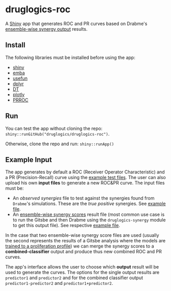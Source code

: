 # druglogics-roc

A [Shiny](https://shiny.rstudio.com/) app that generates ROC and PR curves based on Drabme's [ensemble-wise synergy output](https://druglogics.github.io/druglogics-doc/drabme-install.html#drabme-output) results.

## Install

The following libraries must be installed before using the app:

- [shiny](https://cran.r-project.org/web/packages/shiny/index.html)
- [emba](https://cran.r-project.org/web/packages/emba/index.html)
- [usefun](https://cran.r-project.org/web/packages/usefun/index.html)
- [dplyr](https://cran.r-project.org/web/packages/dplyr/index.html)
- [DT](https://cran.r-project.org/web/packages/DT/index.html)
- [plotly](https://github.com/ropensci/plotly)
- [PRROC](https://cran.r-project.org/web/packages/PRROC/index.html)

## Run

You can test the app without cloning the repo: `shiny::runGitHub("druglogics/druglogics-roc")`.

Otherwise, clone the repo and run: `shiny::runApp()`

## Example Input

The app generates by default a ROC (Receiver Operator Characteristic) and a PR (Precision-Recall) curve using the [example test files](https://github.com/druglogics/druglogics-roc/tree/master/examples).
The user can also upload his own **input files** to generate a new ROC&PR curve.
The input files must be:

- An *observed synergies* file to test against the synergies found from `Drabme`'s simulations.
These are the *true positive* synergies.
See [example file](https://github.com/druglogics/druglogics-roc/blob/master/examples/observed_synergies).
- An [ensemble-wise synergy scores](https://druglogics.github.io/druglogics-doc/drabme-install.html#drabme-output) result file (most common use case is to run the Gitsbe and then Drabme using the `druglogics-synergy` module to get this output file).
See respective [example file](https://github.com/druglogics/druglogics-roc/blob/master/examples/ensemble_synergies).

In the case that two ensemble-wise synergy score files are used (usually the second represents the results of a Gitsbe analysis where the models are [trained to a proliferation profile](https://druglogics.github.io/druglogics-doc/training-data.html#unperturbed-condition---globaloutput-response)) we can merge the synergy scores to a **combined-classifier** output and produce thus new combined ROC and PR curves.

The app's interface allows the user to choose which **output** result will be used to generate the curves.
The options for the single output results are `predictor1` and `predictor2` and for the combined classifier output `predictor1-predictor2` and `predictor1+predictor2`.
